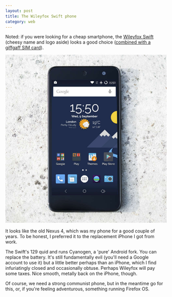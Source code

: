 ```yaml
---
layout: post
title: The Wileyfox Swift phone
category: web
---
```


Noted: if you were looking for a cheap smartphone, the [Wileyfox Swift](https://www.wileyfox.com/swift/) (cheesy name and logo aside) looks a good choice ([combined with a giffgaff SIM card](https://twitter.com/everythingabili/status/692319886584995840)).

<p><img src="/images/wileyfox-swift.jpg" alt="The Wileyfox smartphone"></p>

It looks like the old Nexus 4, which was my phone for a good couple of years. To be honest, I preferred it to the replacement iPhone I got from work.

The Swift's 129 quid and runs Cyanogen, a 'pure' Android fork. You can replace the battery. It's still fundamentally evil (you'll need a Google account to use it) but a little better perhaps than an iPhone, which I find infuriatingly closed and occasionally obtuse. Perhaps Wileyfox will pay some taxes. Nice smooth, metally back on the iPhone, though.

Of course, we need a strong communist phone, but in the meantime go for this, or, if you're feeling adventurous, something running Firefox OS.
